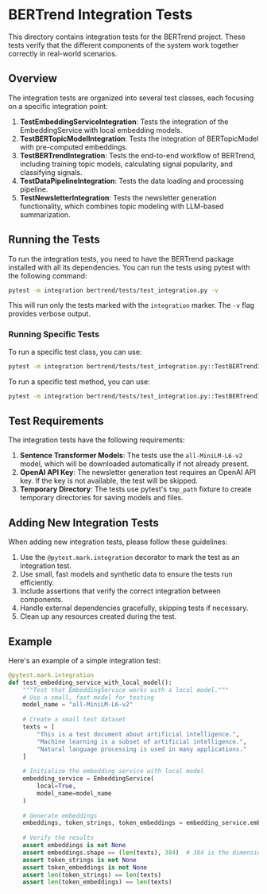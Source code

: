 # BERTrend Integration Tests

This directory contains integration tests for the BERTrend project. These tests verify that the different components of the system work together correctly in real-world scenarios.

## Overview

The integration tests are organized into several test classes, each focusing on a specific integration point:

1. **TestEmbeddingServiceIntegration**: Tests the integration of the EmbeddingService with local embedding models.
2. **TestBERTopicModelIntegration**: Tests the integration of BERTopicModel with pre-computed embeddings.
3. **TestBERTrendIntegration**: Tests the end-to-end workflow of BERTrend, including training topic models, calculating signal popularity, and classifying signals.
4. **TestDataPipelineIntegration**: Tests the data loading and processing pipeline.
5. **TestNewsletterIntegration**: Tests the newsletter generation functionality, which combines topic modeling with LLM-based summarization.

## Running the Tests

To run the integration tests, you need to have the BERTrend package installed with all its dependencies. You can run the tests using pytest with the following command:

```bash
pytest -m integration bertrend/tests/test_integration.py -v
```

This will run only the tests marked with the `integration` marker. The `-v` flag provides verbose output.

### Running Specific Tests

To run a specific test class, you can use:

```bash
pytest -m integration bertrend/tests/test_integration.py::TestBERTrendIntegration -v
```

To run a specific test method, you can use:

```bash
pytest -m integration bertrend/tests/test_integration.py::TestBERTrendIntegration::test_bertrend_end_to_end -v
```

## Test Requirements

The integration tests have the following requirements:

1. **Sentence Transformer Models**: The tests use the `all-MiniLM-L6-v2` model, which will be downloaded automatically if not already present.
2. **OpenAI API Key**: The newsletter generation test requires an OpenAI API key. If the key is not available, the test will be skipped.
3. **Temporary Directory**: The tests use pytest's `tmp_path` fixture to create temporary directories for saving models and files.

## Adding New Integration Tests

When adding new integration tests, please follow these guidelines:

1. Use the `@pytest.mark.integration` decorator to mark the test as an integration test.
2. Use small, fast models and synthetic data to ensure the tests run efficiently.
3. Include assertions that verify the correct integration between components.
4. Handle external dependencies gracefully, skipping tests if necessary.
5. Clean up any resources created during the test.

## Example

Here's an example of a simple integration test:

```python
@pytest.mark.integration
def test_embedding_service_with_local_model():
    """Test that EmbeddingService works with a local model."""
    # Use a small, fast model for testing
    model_name = "all-MiniLM-L6-v2"
    
    # Create a small test dataset
    texts = [
        "This is a test document about artificial intelligence.",
        "Machine learning is a subset of artificial intelligence.",
        "Natural language processing is used in many applications."
    ]
    
    # Initialize the embedding service with local model
    embedding_service = EmbeddingService(
        local=True,
        model_name=model_name
    )
    
    # Generate embeddings
    embeddings, token_strings, token_embeddings = embedding_service.embed(texts)
    
    # Verify the results
    assert embeddings is not None
    assert embeddings.shape == (len(texts), 384)  # 384 is the dimension for all-MiniLM-L6-v2
    assert token_strings is not None
    assert token_embeddings is not None
    assert len(token_strings) == len(texts)
    assert len(token_embeddings) == len(texts)
```